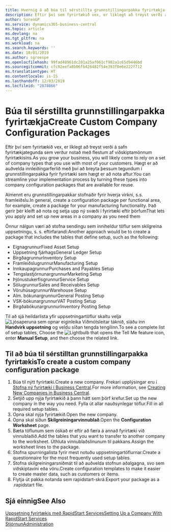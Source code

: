 ```yaml
---
title: Hvernig á að búa til sérstillta grunnstillingarpakka fyrirtækja | Microsoft Docs
description: Eftir því sem fyrirtækið vex, er líklegt að treyst verði á safn fyrirtækjategunda sem verður notað með flestum af viðskiptamönnum fyrirtækisins. Hægt er að auðvelda innleiðingarferlið með því að breyta þessum tegundum í grunnstillingarpakka fyrir fyrirtæki sem hægt er að nota aftur.
author: SorenGP
ms.service: dynamics365-business-central
ms.topic: article
ms.devlang: na
ms.tgt_pltfrm: na
ms.workload: na
ms.search.keywords: ''
ms.date: 10/01/2019
ms.author: sgroespe
ms.openlocfilehash: 99fad48961dc201a25af061cf982a1c65d9446bd
ms.sourcegitcommit: cfc92eefa8b06fb426482f54e393f0e6e222f712
ms.translationtype: HT
ms.contentlocale: is-IS
ms.lasthandoff: 12/03/2019
ms.locfileid: "2878866"
---
```

# <a name="create-custom-company-configuration-packages"></a><span data-ttu-id="d14a7-104">Búa til sérstillta grunnstillingarpakka fyrirtækja</span><span class="sxs-lookup"><span data-stu-id="d14a7-104">Create Custom Company Configuration Packages</span></span>
<span data-ttu-id="d14a7-105">Eftir því sem fyrirtækið vex, er líklegt að treyst verði á safn fyrirtækjategunda sem verður notað með flestum af viðskiptamönnum fyrirtækisins.</span><span class="sxs-lookup"><span data-stu-id="d14a7-105">As you grow your business, you will likely come to rely on a set of company types that you use with most of your customers.</span></span> <span data-ttu-id="d14a7-106">Hægt er að auðvelda innleiðingarferlið með því að breyta þessum tegundum í grunnstillingarpakka fyrir fyrirtæki sem hægt er að nota aftur.</span><span class="sxs-lookup"><span data-stu-id="d14a7-106">You can streamline your implementation process by turning these types into company configuration packages that are available for reuse.</span></span>  

<span data-ttu-id="d14a7-107">Almennt eru grunnstillingarpakkar stofnaðir fyrir hverja virkni, s.s. framleiðslu.</span><span class="sxs-lookup"><span data-stu-id="d14a7-107">In general, create a configuration package per functional area, for example, create a package for your manufacturing functionality.</span></span> <span data-ttu-id="d14a7-108">Það gerir þér kleift að nota og setja upp ný svæði í fyrirtæki eftir þörfum</span><span class="sxs-lookup"><span data-stu-id="d14a7-108">That lets you apply and set up new areas in a company as you need them</span></span>  

<span data-ttu-id="d14a7-109">Önnur nálgun væri að stofna sendingu sem inniheldur töflur sem skilgreina uppsetningu, s. s. eftirfarandi:</span><span class="sxs-lookup"><span data-stu-id="d14a7-109">Another approach would be to create a package that includes the tables that define setup, such as the following:</span></span>  

-   <span data-ttu-id="d14a7-110">Eignagrunnur</span><span class="sxs-lookup"><span data-stu-id="d14a7-110">Fixed Asset Setup</span></span>  
-   <span data-ttu-id="d14a7-111">Uppsetning fjárhags</span><span class="sxs-lookup"><span data-stu-id="d14a7-111">General Ledger Setup</span></span>  
-   <span data-ttu-id="d14a7-112">Birgðagrunnur</span><span class="sxs-lookup"><span data-stu-id="d14a7-112">Inventory Setup</span></span>  
-   <span data-ttu-id="d14a7-113">Framleiðslugrunnur</span><span class="sxs-lookup"><span data-stu-id="d14a7-113">Manufacturing Setup</span></span>  
-   <span data-ttu-id="d14a7-114">Innkaupagrunnur</span><span class="sxs-lookup"><span data-stu-id="d14a7-114">Purchases and Payables Setup</span></span>  
-   <span data-ttu-id="d14a7-115">Tengslastjórnunargrunnur</span><span class="sxs-lookup"><span data-stu-id="d14a7-115">Marketing Setup</span></span>  
-   <span data-ttu-id="d14a7-116">Þjónustukerfisgrunnur</span><span class="sxs-lookup"><span data-stu-id="d14a7-116">Service Setup</span></span>  
-   <span data-ttu-id="d14a7-117">Sölugrunnur</span><span class="sxs-lookup"><span data-stu-id="d14a7-117">Sales and Receivables Setup</span></span>  
-   <span data-ttu-id="d14a7-118">Vöruhúsagrunnur</span><span class="sxs-lookup"><span data-stu-id="d14a7-118">Warehouse Setup</span></span>  
-   <span data-ttu-id="d14a7-119">Alm. bókunargrunnur</span><span class="sxs-lookup"><span data-stu-id="d14a7-119">General Posting Setup</span></span>  
-   <span data-ttu-id="d14a7-120">VSK-bókunargrunnur</span><span class="sxs-lookup"><span data-stu-id="d14a7-120">VAT Posting Setup</span></span>  
-   <span data-ttu-id="d14a7-121">Birgðabókunargrunnur</span><span class="sxs-lookup"><span data-stu-id="d14a7-121">Inventory Posting Setup</span></span>  

<span data-ttu-id="d14a7-122">Til að sjá heildarlista yfir uppsetningartöflur skaltu velja ![Ljósaperuna sem opnar eiginleika Viðmótsleitar](media/ui-search/search_small.png "Segðu mér hvað þú vilt gera") táknið, sláðu inn **Handvirk uppsetning** og veldu síðan tengda tengilinn.</span><span class="sxs-lookup"><span data-stu-id="d14a7-122">To see a complete list of setup tables, Choose the ![Lightbulb that opens the Tell Me feature](media/ui-search/search_small.png "Tell me what you want to do") icon, enter **Manual Setup**, and then choose the related link.</span></span>  

## <a name="to-create-a-custom-company-configuration-package"></a><span data-ttu-id="d14a7-123">Til að búa til sérstilltan grunnstillingarpakka fyrirtækis</span><span class="sxs-lookup"><span data-stu-id="d14a7-123">To create a custom company configuration package</span></span>  
1.  <span data-ttu-id="d14a7-124">Búa til nýtt fyrirtæki.</span><span class="sxs-lookup"><span data-stu-id="d14a7-124">Create a new company.</span></span> <span data-ttu-id="d14a7-125">Frekari upplýsingar eru í [Stofna ný fyrirtæki í Business Central](about-new-company.md).</span><span class="sxs-lookup"><span data-stu-id="d14a7-125">For more information, see [Creating New Companies in Business Central](about-new-company.md).</span></span>  
3.  <span data-ttu-id="d14a7-126">Setjið upp nýja fyrirtækið á þann hátt sem þörf krefur.</span><span class="sxs-lookup"><span data-stu-id="d14a7-126">Set up the new company in the way you need.</span></span> <span data-ttu-id="d14a7-127">Fylla út allar nauðsynlegar töflur.</span><span class="sxs-lookup"><span data-stu-id="d14a7-127">Fill in all required setup tables.</span></span>  
4.  <span data-ttu-id="d14a7-128">Opna skal nýja fyrirtækið.</span><span class="sxs-lookup"><span data-stu-id="d14a7-128">Open the new company.</span></span>
5. <span data-ttu-id="d14a7-129">Opna skal síðun **Skilgreiningarvinnublað**.</span><span class="sxs-lookup"><span data-stu-id="d14a7-129">Open the **Configuration Worksheet** page.</span></span>  
6.  <span data-ttu-id="d14a7-130">Bæta töflunum sem óskað er eftir að færa á annað fyrirtæki við vinnublaðið.</span><span class="sxs-lookup"><span data-stu-id="d14a7-130">Add the tables that you want to transfer to another company to the worksheet.</span></span> <span data-ttu-id="d14a7-131">Úthluta vinnublaðslínunum til pakkans.</span><span class="sxs-lookup"><span data-stu-id="d14a7-131">Assign the worksheet lines to the package.</span></span>  
7.  <span data-ttu-id="d14a7-132">Stofna spurningalista fyrir mest notuðu uppsetningartöflurnar.</span><span class="sxs-lookup"><span data-stu-id="d14a7-132">Create a questionnaire for the most frequently used setup tables.</span></span>  
8.  <span data-ttu-id="d14a7-133">Stofna skilgreiningarsniðmát til að auðvelda stofnun aðalgagna, svo sem viðskiptavini eða vöru.</span><span class="sxs-lookup"><span data-stu-id="d14a7-133">Create configuration templates to make it easier to create master data, such as customers or items.</span></span>  
9.  <span data-ttu-id="d14a7-134">Flytja út pakka notanda sem rapidstart-skrá.</span><span class="sxs-lookup"><span data-stu-id="d14a7-134">Export your package as a .rapidstart file.</span></span>  

## <a name="see-also"></a><span data-ttu-id="d14a7-135">Sjá einnig</span><span class="sxs-lookup"><span data-stu-id="d14a7-135">See Also</span></span>  
[<span data-ttu-id="d14a7-136">Uppsetning fyrirtækis með RapidStart Services</span><span class="sxs-lookup"><span data-stu-id="d14a7-136">Setting Up a Company With RapidStart Services</span></span>](admin-set-up-a-company-with-rapidstart.md)  
[<span data-ttu-id="d14a7-137">Stjórnun</span><span class="sxs-lookup"><span data-stu-id="d14a7-137">Administration</span></span>](admin-setup-and-administration.md)
